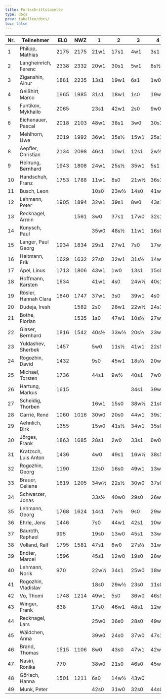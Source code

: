 ```yaml
---
title: Fortschrittstabelle
type: docs
prev: tabellen/docs/
toc: false
---
```


| Nr. | Teilnehmer           | ELO  | NWZ  |  1  |  2  |  3  |  4  |  5  |  6  |  7  | Punkte | Buchh. | SoBerg |
|-----|----------------------|------|------|-----|-----|-----|-----|-----|-----|-----|---------|--------|--------|
| 1   | Philipp, Mathias      | 2175 | 2175 | 21w1| 17s1|  4w1|  3s1|  2w0|  8s1|  9w1|   6.0   |  33.0  |  27.00 |
| 2   | Langheinrich, Ferenc  | 2338 | 2332 | 20w1| 30s1|  5w1|  8s½|  1s1|  6w1|  4s½|   6.0   |  32.0  |  27.25 |
| 3   | Ziganshin, Ainur      | 1881 | 2235 | 13s1| 19w1|  6s1|  1w0|  7s1|  4w½|  8s1|   5.5   |  34.0  |  25.50 |
| 4   | Geißhirt, Marco       | 1965 | 1985 | 31s1| 18w1|  1s0| 19w1| 12s1|  3s½|  2w½|   5.0   |  33.0  |  21.25 |
| 5   | Funtikov, Mykhailo    | 2065 |      | 23s1| 42w1|  2s0|  9w0| 31s1| 17w1| 15s1|   5.0   |  27.5  |  17.00 |
| 6   | Eichenauer, Pascal    | 2018 | 2103 | 48w1| 38s1|  3w0| 30s1| 15w1|  2s0| 18w1|   5.0   |  27.5  |  16.00 |
| 7   | Mehlhorn, Uwe         | 2019 | 1992 | 36w1| 35s½| 15w1| 25s1|  3w0| 18s½| 16w1|   5.0   |  26.0  |  17.25 |
| 8   | Aepfler, Christian    | 2134 | 2098 | 46s1| 10w1| 12s1|  2w½|  9s1|  1w0|  3w0|   4.5   |  32.5  |  18.00 |
| 9   | Hellrung, Bernhard    | 1943 | 1808 | 24w1| 25s½| 35w1|  5s1|  8w0| 21s1|  1s0|   4.5   |  28.5  |  16.25 |
| 10  | Handschuh, Franz      | 1753 | 1788 | 11w1|  8s0| 21w½| 36s1| 16w½| 12w½| 28s1|   4.5   |  27.0  |  16.50 |
| 11  | Busch, Leon           |      |      | 10s0| 23w½| 14s0| 41w1| 29s1| 33w1| 20s1|   4.5   |  25.0  |  14.25 |
| 12  | Lehmann, Peter        | 1905 | 1894 | 32w1| 39s1|  8w0| 43s1|  4w0| 10s½| 23w1|   4.5   |  25.0  |  13.25 |
| 13  | Recknagel, Armin      |      | 1561 |  3w0| 37s1| 17w0| 32s1| 43w1| 22s½| 24w1|   4.5   |  24.0  |  12.75 |
| 14  | Kunysch, Paul         |      |      | 35w0| 48s½| 11w1| 16s0| 46w1| 25s1| 21w1|   4.5   |  22.0  |  14.25 |
| 15  | Langer, Paul Georg    | 1934 | 1834 | 29s1| 27w1|  7s0| 17w1|  6s0| 20w1|  5w0|   4.0   |  29.5  |  14.50 |
| 16  | Heitmann, Erik        | 1629 | 1632 | 27s0| 32w1| 31s½| 14w1| 10s½| 19w1|  7s0|   4.0   |  27.5  |  15.25 |
| 17  | Apel, Linus           | 1713 | 1806 | 43w1|  1w0| 13s1| 15s0| 37w1|  5s0| 30w1|   4.0   |  27.0  |  12.00 |
| 18  | Hoffmann, Karsten     | 1634 |      | 41w1|  4s0| 24w½| 40s1| 35w1|  7w½|  6s0|   4.0   |  26.0  |  11.75 |
| 19  | Rösler, Hannah Clara  | 1840 | 1747 | 37w1|  3s0| 39w1|  4s0| 36w1| 16s0| 31w1|   4.0   |  25.0  |  10.50 |
| 20  | Dudeja, Iresh         |      | 1582 |  2s0| 28w1| 22w½| 24s1| 25w1| 15s0| 11w0|   3.5   |  28.5  |  12.25 |
| 21  | Bothe, Florian        |      | 1535 |  1s0| 47w1| 10s½| 27w1| 30s1|  9w0| 14s0|   3.5   |  27.0  |   9.75 |
| 22  | Glaser, Bernhard      | 1816 | 1542 | 40s½| 33w½| 20s½| 23w½| 28s½| 13w½| 26s½|   3.5   |  25.5  |  12.75 |
| 23  | Yuldashev, Sherbek    | 1457 |      |  5w0| 11s½| 41w1| 22s½| 38w½| 35s1| 12s0|   3.5   |  25.0  |  10.25 |
| 24  | Rogozhin, David       | 1432 |      |  9s0| 45w1| 18s½| 20w0| 27s1| 42w1| 13s0|   3.5   |  24.5  |  10.00 |
| 25  | Michael, Torsten      | 1736 |      | 44s1|  9w½| 40s1|  7w0| 20s0| 14w0| 42s1|   3.5   |  24.5  |   9.25 |
| 26  | Hartung, Markus       | 1615 |      |     |     | 34s1| 39w1| 32s1| 22w½|      |   3.5   |  22.5  |  10.25 |
| 27  | Scheidig, Thorben     |      |      | 16w1| 15s0| 38w½| 21s0| 24w0| 40s1| 35w1|   3.5   |  22.5  |  10.25 |
| 28  | Carrié, René          | 1060 | 1016 | 30w0| 20s0| 44w1| 39s1| 22w½| 38s1| 10w0|   3.5   |  21.5  |   8.75 |
| 29  | Aehnlich, Dirk        | 1355 |      | 15w0| 41s½| 34w1| 35s0| 11w0| 43s1| 38w1|   3.5   |  21.0  |   8.75 |
| 30  | Jörges, Frank         | 1863 | 1685 | 28s1|  2w0| 33s1|  6w0| 21w0| 37s1| 17s0|   3.0   |  27.5  |   9.00 |
| 31  | Kratzsch, Luis Anton  | 1436 |      |  4w0| 49s1| 16w½| 38s½|  5w0| 36s1| 19s0|   3.0   |  23.0  |   5.75 |
| 32  | Rogozhin, Georg       | 1190 |      | 12s0| 16s0| 49w1| 13w0| 45s1| 26w0| 44s1|   3.0   |  22.0  |   4.00 |
| 33  | Brauer, Celiene       | 1619 | 1205 | 34w½| 22s½| 30w0| 37s0| 44w1| 11s0| 43w1|   3.0   |  20.5  |   7.25 |
| 34  | Schwarzer, Jonas      |      |      | 33s½| 40w0| 29s0| 26w0| 41s1| 46w1| 39s½|   3.0   |  20.5  |   6.75 |
| 35  | Lehmann, Georg        | 1768 | 1624 | 14s1|  7w½|  9s0| 29w1| 18s0| 23w0| 27s0|   2.5   |  28.5  |  10.50 |
| 36  | Ehrle, Jens           | 1446 |      |  7s0| 44w1| 42s1| 10w0| 19s0| 31w0| 37s½|   2.5   |  23.5  |   5.75 |
| 37  | Bauroth, Raphael      | 995  |      | 19s0| 13w0| 45s1| 33w1| 17s0| 30w0| 36w½|   2.5   |  23.0  |   6.25 |
| 38  | Volland, Ralf         | 1795 | 1581 | 47s1|  6w0| 27s½| 31w½| 23s½| 28w0| 29s0|   2.5   |  23.0  |   6.00 |
| 39  | Endter, Marcel        | 1596 |      | 45s1| 12w0| 19s0| 28w0| 26s0| 47s1| 34w½|   2.5   |  23.0  |   4.50 |
| 40  | Lehmann, Norik        | 970  |      | 22w½| 34s1| 25w0| 18w0| 42s0| 27w0| 47s1|   2.5   |  21.0  |   5.75 |
| 41  | Rogozhin, Vladislav   |      |      | 18s0| 29w½| 23s0| 11s0| 34w0| 49w1| 46s1|   2.5   |  20.0  |   3.25 |
| 42  | Vo, Thomi             | 1748 | 1214 | 49w1|  5s0| 36w0| 46s½| 40w1| 24s0| 25w0|   2.5   |  18.5  |   3.25 |
| 43  | Winger, Frank         | 838  |      | 17s0| 46w1| 48s1| 12w0| 13s0| 29w0| 33s0|   2.0   |  23.5  |   4.00 |
| 44  | Recknagel, Lars       |      |      | 25w0| 36s0| 28s0| 49w1| 33s0| 45w1| 32w0|   2.0   |  17.5  |   2.00 |
| 45  | Wäldchen, Anna        |      |      | 39w0| 24s0| 37w0| 47s1| 32w0| 44s0| 49s1|   2.0   |  14.5  |   1.00 |
| 46  | Brand, Thomas         | 1515 | 1106 |  8w0| 43s0| 47w1| 42w½| 14s0| 34s0| 41w0|   1.5   |  20.0  |   2.25 |
| 47  | Nasiri, Ronika        | 770  |      | 38w0| 21s0| 46s0| 45w0| 49s1| 39w0| 40w0|   1.0   |  14.5  |   0.00 |
| 48  | Görlach, Hanna        | 1501 | 1211 |  6s0| 14w½| 43w0|     |     |     |     |   0.5   |  20.5  |   2.25 |
| 49  | Munk, Peter           |      |      | 42s0| 31w0| 32s0| 44s0| 47w0| 41s0| 45w0|   0.0   |  16.0  |   0.00 |

